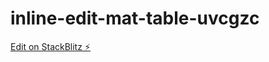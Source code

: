 # inline-edit-mat-table-uvcgzc

[Edit on StackBlitz ⚡️](https://stackblitz.com/edit/inline-edit-mat-table-uvcgzc)